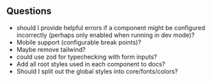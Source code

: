 ## Questions
- should I provide helpful errors if a component might be configured incorrectly (perhaps only enabled when running in dev mode)?
- Mobile support (configurable break points)?
- Maybe remove tailwind?
- could use zod for typechecking with form inputs?
- Add all root styles used in each component to docs?
- Should I split out the global styles into core/fonts/colors?
